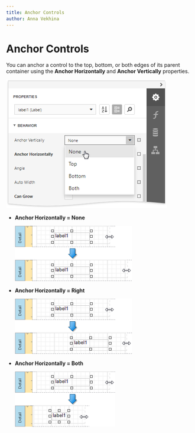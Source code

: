 ```yaml
---
title: Anchor Controls
author: Anna Vekhina
---
```

# Anchor Controls

You can anchor a control to the top, bottom, or both edges of its parent container using the **Anchor Horizontally** and **Anchor Vertically** properties.

![](../../../images/eurd-web-anchor-horizontally-property.png)

* **Anchor Horizontally = None**

    ![](../../../images/eurd-web-anchor-horizontally-none.png)

*  **Anchor Horizontally = Right**

    ![](../../../images/eurd-web-anchor-horizontally-right.png)

* **Anchor Horizontally = Both**

    ![](../../../images/eurd-web-anchor-horizontally-both.png)